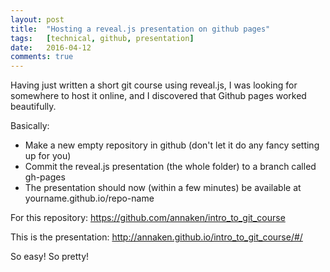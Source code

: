 ```yaml
---
layout: post
title:  "Hosting a reveal.js presentation on github pages"
tags:   [technical, github, presentation]
date:   2016-04-12
comments: true
---
```


Having just written a short git course using reveal.js, I was looking for somewhere to host it online, and I discovered that Github pages worked beautifully.

Basically:

* Make a new empty repository in github (don't let it do any fancy setting up for you)
* Commit the reveal.js presentation (the whole folder) to a branch called gh-pages
* The presentation should now (within a few minutes) be available at yourname.github.io/repo-name

For this repository: https://github.com/annaken/intro_to_git_course

This is the presentation: http://annaken.github.io/intro_to_git_course/#/

So easy! So pretty!
